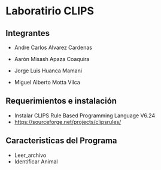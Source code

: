 # Laboratirio CLIPS

## Integrantes 
- Andre Carlos Alvarez Cardenas

- Aarón Misash Apaza Coaquira

- Jorge Luis Huanca Mamani

- Miguel Alberto Motta Vilca
## Requerimientos e instalación

- Instalar CLIPS Rule Based Programming Language V6.24
- https://sourceforge.net/projects/clipsrules/

## Caracteristicas del Programa

- Leer_archivo 
- Identificar Animal


